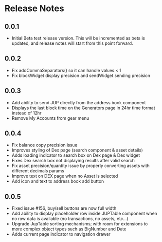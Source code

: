 # Release Notes

## 0.0.1

- Initial Beta test release version. This will be incremented as beta is updated, and release notes will start from this point forward.

## 0.0.2

- Fix addCommaSeparators() so it can handle values < 1
- Fix blockWidget display precision and sendWidget sending precision

## 0.0.3

- Add ability to send JUP directly from the address book component
- Displays the last block time on the Generators page in 24hr time format instead of 12hr
- Remove My Accounts from gear menu

## 0.0.4

- Fix balance copy precision issue
- Improves styling of Dex page (search component & asset details)
- Adds loading indicator to search box on Dex page & Dex widget
- Fixes Dex search box not displaying results after valid search
- Fix asset precision/quantity issue by properly converting assets with different decimals params
- Improve text on DEX page when no Asset is selected
- Add icon and text to address book add button

## 0.0.5

- Fixed issue #156, buy/sell buttons are now full width
- Add ability to display placeholder row inside JUPTable component when no row data is available (no transactions, no assets, etc...)
- Upgrade JupTable sorting mechanisms; with room for extensions to more complex object types such as BigNumber and Date
- Adds current page indicator to navigation drawer
